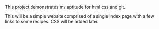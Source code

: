 This project demonstrates my aptitude for html css and git.

This will be a simple website comprised of a single index page with a few links to some recipes. CSS will be added later.
